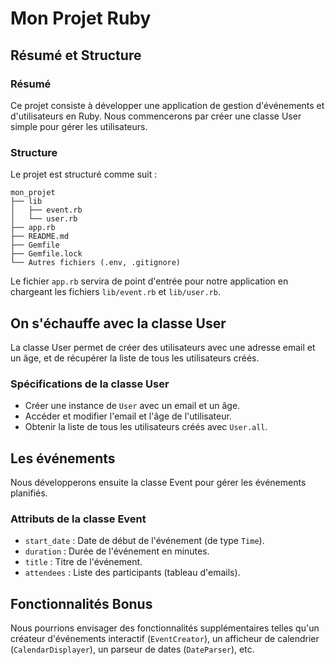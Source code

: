 # Mon Projet Ruby

## Résumé et Structure

### Résumé

Ce projet consiste à développer une application de gestion d'événements et d'utilisateurs en Ruby. Nous commencerons par créer une classe User simple pour gérer les utilisateurs.

### Structure

Le projet est structuré comme suit :

```
mon_projet
├── lib
│   ├── event.rb
│   └── user.rb
├── app.rb
├── README.md
├── Gemfile
├── Gemfile.lock
└── Autres fichiers (.env, .gitignore)
```

Le fichier `app.rb` servira de point d'entrée pour notre application en chargeant les fichiers `lib/event.rb` et `lib/user.rb`.

## On s'échauffe avec la classe User

La classe User permet de créer des utilisateurs avec une adresse email et un âge, et de récupérer la liste de tous les utilisateurs créés.

### Spécifications de la classe User

- Créer une instance de `User` avec un email et un âge.
- Accéder et modifier l'email et l'âge de l'utilisateur.
- Obtenir la liste de tous les utilisateurs créés avec `User.all`.

## Les événements

Nous développerons ensuite la classe Event pour gérer les événements planifiés.

### Attributs de la classe Event

- `start_date` : Date de début de l'événement (de type `Time`).
- `duration` : Durée de l'événement en minutes.
- `title` : Titre de l'événement.
- `attendees` : Liste des participants (tableau d'emails).

## Fonctionnalités Bonus

Nous pourrions envisager des fonctionnalités supplémentaires telles qu'un créateur d'événements interactif (`EventCreator`), un afficheur de calendrier (`CalendarDisplayer`), un parseur de dates (`DateParser`), etc.

